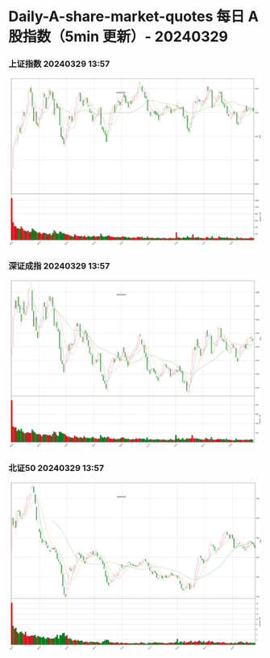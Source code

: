 
# Daily-A-share-market-quotes 每日 A 股指数（5min 更新）- 20240329

### 上证指数 20240329 13:57
![](./fig/2024/3/20240329-sh000001.png)

### 深证成指 20240329 13:57
![](./fig/2024/3/20240329-sz399001.png)

### 北证50 20240329 13:57
![](./fig/2024/3/20240329-bj899050.png)
